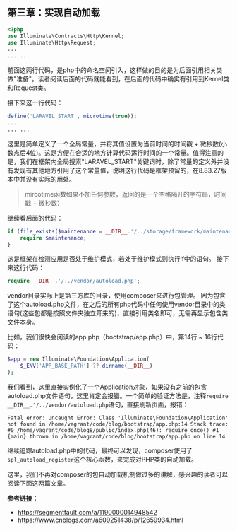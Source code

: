 ## 第三章：实现自动加载
```php
<?php
use Illuminate\Contracts\Http\Kernel;
use Illuminate\Http\Request;
...
... ...
```
前面这两行代码，是php中的命名空间引入，这样做的目的是为后面引用相关类做"准备"。读者阅读后面的代码就能看到，在后面的代码中确实有引用到Kernel类和Request类。

接下来这一行代码：
```php
define('LARAVEL_START', microtime(true));
...
... ...
```
这里是简单定义了一个全局常量，并将其值设置为当前时间的时间戳 + 微秒数(小数点后4位)。这是方便在合适的地方计算代码运行时间的一个常量。值得注意的是，我们在框架内全局搜索"LARAVEL_START"关键词时，除了常量的定义外并没有发现有其他地方引用了这个常量值，说明这行代码是框架预留的，在8.83.27版本中并没有实际的用处。
>mircotime函数如果不加任何参数，返回的是一个空格隔开的字符串，时间戳 + 微秒数）

继续看后面的代码：
```php
if (file_exists($maintenance = __DIR__.'/../storage/framework/maintenance.php')) {
    require $maintenance;
}
```
这是框架在检测应用是否处于维护模式，若处于维护模式则执行if中的语句。
接下来这行代码：
```php
require __DIR__.'/../vendor/autoload.php';
```

vendor目录实际上是第三方库的目录，使用composer来进行包管理。
因为包含了这个autoload.php文件，在之后的所有php代码中任何使用vendor目录中的类语句(这些包都是按照文件夹独立开来的)，直接引用类名即可，无需再显示包含类文件本身。

比如，我们很快会阅读的app.php（bootstrap/app.php）中，第14行 ~ 16行代码：

```php
$app = new Illuminate\Foundation\Application(
    $_ENV['APP_BASE_PATH'] ?? dirname(__DIR__)
);
```

我们看到，这里直接实例化了一个Application对象，如果没有之前的包含autoload.php文件语句，这里肯定会报错。一个简单的验证方法是，注释`require __DIR__.'/../vendor/autoload.php`语句，直接刷新页面，报错：
```
Fatal error: Uncaught Error: Class 'Illuminate\Foundation\Application' not found in /home/vagrant/code/blog/bootstrap/app.php:14 Stack trace: #0 /home/vagrant/code/blog8/public/index.php(46): require_once() #1 {main} thrown in /home/vagrant/code/blog/bootstrap/app.php on line 14
```
继续追踪autoload.php中的代码，最终可以发现，composer使用了`spl_autoload_register`这个核心函数，来完成对PHP类的自动加载。

这里，我们不再对composer的包自动加载机制做过多的讲解，感兴趣的读者可以阅读下面这两篇文章。

**参考链接：**

- https://segmentfault.com/a/1190000014948542
- https://www.cnblogs.com/a609251438/p/12659934.html